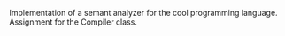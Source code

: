 Implementation of a semant analyzer for the cool programming language. Assignment for the Compiler class.